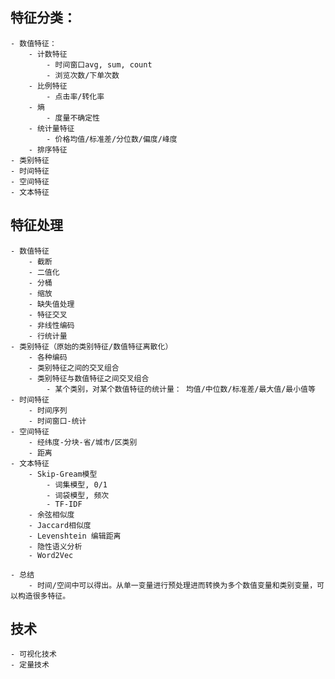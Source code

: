 ## 特征分类：
    - 数值特征：
        - 计数特征
            - 时间窗口avg, sum, count
            - 浏览次数/下单次数
        - 比例特征
            - 点击率/转化率
        - 熵
            - 度量不确定性
        - 统计量特征
            - 价格均值/标准差/分位数/偏度/峰度
        - 排序特征
    - 类别特征
    - 时间特征
    - 空间特征
    - 文本特征
    
## 特征处理
    - 数值特征
        - 截断
        - 二值化
        - 分桶
        - 缩放
        - 缺失值处理
        - 特征交叉
        - 非线性编码
        - 行统计量
    - 类别特征（原始的类别特征/数值特征离散化）
        - 各种编码
        - 类别特征之间的交叉组合
        - 类别特征与数值特征之间交叉组合
            - 某个类别，对某个数值特征的统计量： 均值/中位数/标准差/最大值/最小值等
    - 时间特征
        - 时间序列
        - 时间窗口-统计
    - 空间特征
        - 经纬度-分块-省/城市/区类别
        - 距离
    - 文本特征
        - Skip-Gream模型
            - 词集模型, 0/1
            - 词袋模型, 频次
            - TF-IDF
        - 余弦相似度
        - Jaccard相似度
        - Levenshtein 编辑距离
        - 隐性语义分析
        - Word2Vec
       
    - 总结
        - 时间/空间中可以得出。从单一变量进行预处理进而转换为多个数值变量和类别变量，可以构造很多特征。
    
        

## 技术
    - 可视化技术
    - 定量技术
